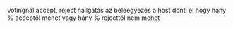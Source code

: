 votingnál
accept, reject
hallgatás az beleegyezés
a host dönti el hogy hány % acceptől mehet
vagy hány % rejecttől nem mehet

